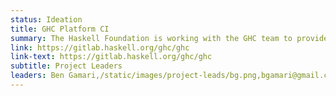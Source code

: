 ```yaml
---
status: Ideation
title: GHC Platform CI
summary: The Haskell Foundation is working with the GHC team to provide a better build experience for GHC, allowing them to iterate quicker, fix bugs faster, and make our tools better.
link: https://gitlab.haskell.org/ghc/ghc
link-text: https://gitlab.haskell.org/ghc/ghc
subtitle: Project Leaders
leaders: Ben Gamari,/static/images/project-leads/bg.png,bgamari@gmail.com;Moritz Angermann,/static/images/project-leads/ma.png,moritz.angermann@gmail.com
---
```

